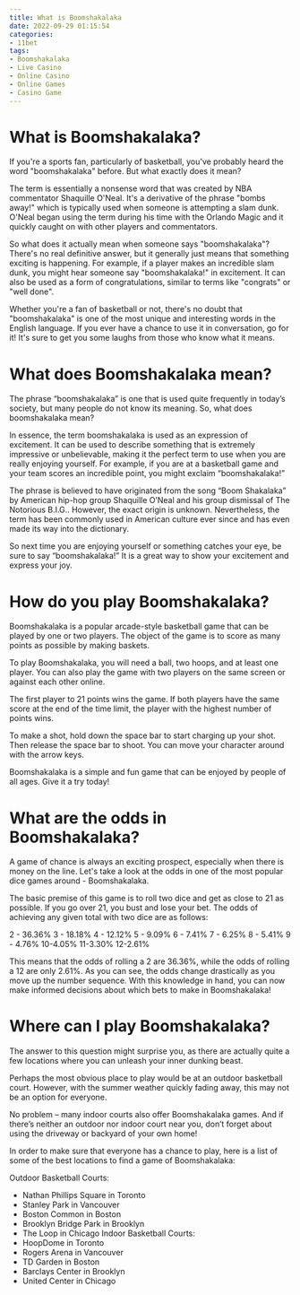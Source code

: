 ```yaml
---
title: What is Boomshakalaka 
date: 2022-09-29 01:15:54
categories:
- 11bet
tags:
- Boomshakalaka
- Live Casino
- Online Casino
- Online Games
- Casino Game
---
```



#  What is Boomshakalaka? 

If you're a sports fan, particularly of basketball, you've probably heard the word "boomshakalaka" before. But what exactly does it mean?

The term is essentially a nonsense word that was created by NBA commentator Shaquille O'Neal. It's a derivative of the phrase "bombs away!" which is typically used when someone is attempting a slam dunk. O'Neal began using the term during his time with the Orlando Magic and it quickly caught on with other players and commentators.

So what does it actually mean when someone says "boomshakalaka"? There's no real definitive answer, but it generally just means that something exciting is happening. For example, if a player makes an incredible slam dunk, you might hear someone say "boomshakalaka!" in excitement. It can also be used as a form of congratulations, similar to terms like "congrats" or "well done".

Whether you're a fan of basketball or not, there's no doubt that "boomshakalaka" is one of the most unique and interesting words in the English language. If you ever have a chance to use it in conversation, go for it! It's sure to get you some laughs from those who know what it means.

#  What does Boomshakalaka mean? 

The phrase “boomshakalaka” is one that is used quite frequently in today’s society, but many people do not know its meaning. So, what does boomshakalaka mean?

In essence, the term boomshakalaka is used as an expression of excitement. It can be used to describe something that is extremely impressive or unbelievable, making it the perfect term to use when you are really enjoying yourself. For example, if you are at a basketball game and your team scores an incredible point, you might exclaim “boomshakalaka!”

The phrase is believed to have originated from the song “Boom Shakalaka” by American hip-hop group Shaquille O’Neal and his group dismissal of The Notorious B.I.G.. However, the exact origin is unknown. Nevertheless, the term has been commonly used in American culture ever since and has even made its way into the dictionary.

So next time you are enjoying yourself or something catches your eye, be sure to say “boomshakalaka!” It is a great way to show your excitement and express your joy.

#  How do you play Boomshakalaka?

Boomshakalaka is a popular arcade-style basketball game that can be played by one or two players. The object of the game is to score as many points as possible by making baskets.

To play Boomshakalaka, you will need a ball, two hoops, and at least one player. You can also play the game with two players on the same screen or against each other online.

The first player to 21 points wins the game. If both players have the same score at the end of the time limit, the player with the highest number of points wins.

To make a shot, hold down the space bar to start charging up your shot. Then release the space bar to shoot. You can move your character around with the arrow keys.



Boomshakalaka is a simple and fun game that can be enjoyed by people of all ages. Give it a try today!

#  What are the odds in Boomshakalaka?

A game of chance is always an exciting prospect, especially when there is money on the line. Let's take a look at the odds in one of the most popular dice games around - Boomshakalaka.

The basic premise of this game is to roll two dice and get as close to 21 as possible. If you go over 21, you bust and lose your bet. The odds of achieving any given total with two dice are as follows:

2 - 36.36%
 3 - 18.18%
 4 - 12.12%
 5 - 9.09%
 6 - 7.41%
 7 - 6.25%
 8 - 5.41%
 9 - 4.76%
 10-4.05%
11-3.30% 
12-2.61%  

This means that the odds of rolling a 2 are 36.36%, while the odds of rolling a 12 are only 2.61%. As you can see, the odds change drastically as you move up the number sequence.
With this knowledge in hand, you can now make informed decisions about which bets to make in Boomshakalaka!

#  Where can I play Boomshakalaka?

The answer to this question might surprise you, as there are actually quite a few locations where you can unleash your inner dunking beast.

Perhaps the most obvious place to play would be at an outdoor basketball court. However, with the summer weather quickly fading away, this may not be an option for everyone.

No problem – many indoor courts also offer Boomshakalaka games. And if there’s neither an outdoor nor indoor court near you, don’t forget about using the driveway or backyard of your own home!

In order to make sure that everyone has a chance to play, here is a list of some of the best locations to find a game of Boomshakalaka:

Outdoor Basketball Courts: 
- Nathan Phillips Square in Toronto 
- Stanley Park in Vancouver 
- Boston Common in Boston 
- Brooklyn Bridge Park in Brooklyn 
- The Loop in Chicago 
Indoor Basketball Courts: 
- HoopDome in Toronto 
- Rogers Arena in Vancouver 
- TD Garden in Boston 
- Barclays Center in Brooklyn 
- United Center in Chicago